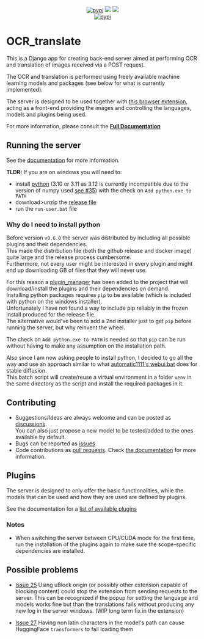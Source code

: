 <div align="center">
  <p align="center">
	<a href="https://pypi.org/project/django-ocr_translate/"><img src="https://img.shields.io/pypi/dm/django-ocr_translate?style=flat-square" alt="pypi"/></a>
	<a href="https://pypi.org/project/django-ocr_translate/"><img src="https://img.shields.io/pypi/v/django-ocr_translate?style=flat-square" /></a>
	<a href="https://pypi.org/project/django-ocr_translate/"><img src="https://img.shields.io/github/downloads/Crivella/ocr_translate/total.svg?style=flat-square" /></a>
  <br />
	<a href="https://crivella.github.io/ocr_translate/"><img src="https://img.shields.io/badge/GitHub%20Pages-222222?style=for-the-badge&logo=GitHub%20Pages&logoColor=white" alt="pypi"/></a>
  </p>
</div>

# OCR_translate

This is a Django app for creating back-end server aimed at performing OCR and translation of images received via a POST request.

The OCR and translation is performed using freely available machine learning models and packages (see below for what is currently implemented).

The server is designed to be used together with [this browser extension](https://github.com/Crivella/ocr_extension), acting as a front-end providing the images and controlling the languages, models and plugins being used.

For more information, please consult the **[Full Documentation](https://crivella.github.io/ocr_translate/)**

## Running the server

See the [documentation](https://crivella.github.io/ocr_translate/user/index.html#running-the-server) for more information.

**TLDR:** If you are on windows you will need to:

- install [python](https://www.python.org/downloads/windows/) (3.10 or 3.11 as 3.12 is currently incompatible due to the version of numpy used [see #35](/../../issues/35)) with the check on `Add python.exe to PATH`
- download>unzip the [release file](/../../releases/latest/download/run_server.zip)
- run the `run-user.bat` file

### Why do I need to install python

Before version `v0.6.0` the server was distributed by including all possible plugins and their dependencies.\
This made the distribution file (both the github release and docker image) quite large and the release process cumbersome.\
Furthermore, not every user might be interested in every plugin and might end up downloading GB of files that they will never use.

For this reason a [plugin_manager](ocr_translate/plugin_manager.py) has been added to the project that will download/install the plugins and their dependencies on demand.\
Installing python packages requires `pip` to be available (which is included with python on the windows installer).\
Unfortunately I have not found a way to include pip reliably in the frozen install produced for the release file.\
The alternative would've been to add a 2nd installer just to get `pip` before running the server, but why reinvent the wheel.

The check on `Add python.exe to PATH` is needed so that `pip` can be run without having to make any assumption on the installation path.

Also since I am now asking people to install python, I decided to go all the way and use an approach similar to what [automatic1111's webui.bat](https://github.com/AUTOMATIC1111/stable-diffusion-webui/blob/master/webui.bat) does for stable diffusion.\
This batch script will create/reuse a virtual environment in a folder `venv` in the same directory as the script and install the required packages in it.

## Contributing

- Suggestions/Ideas are always welcome and can be posted as [discussions](https://github.com/Crivella/ocr_translate/discussions).\
  You can also just propose a new model to be tested/added to the ones available by default.
- Bugs can be reported as [issues](https://github.com/Crivella/ocr_translate/issues)
- Code contributions as [pull requests](https://github.com/Crivella/ocr_translate/pulls).
  Check [the documentation](https://crivella.github.io/ocr_translate/contrib/index.html) for more information.

## Plugins

The server is designed to only offer the basic functionalities, while the models that can be used and how they are used are defined by plugins.

See the documentation for a [list of available plugins](https://crivella.github.io/ocr_translate/plugins/index.html)

### Notes

- When switching the server between CPU/CUDA mode for the first time, run the installation of the plugins again to make sure the scope-specific dependencies are installed.

## Possible problems

- [Issue 25](/../../issues/25) Using uBlock origin (or possibly other extension capable of blocking content) could stop the extension from sending requests to the server. This can be recognized if the popup for setting the language and models works fine but than the translations fails without producing any new log in the server windows. (WIP long term fix in the extension)

- [Issue 27](/../../issues/27) Having non latin characters in the model's path can cause HuggingFace `transformers` to fail loading them
